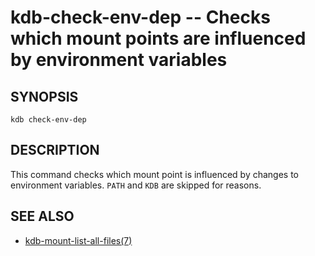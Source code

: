 # kdb-check-env-dep -- Checks which mount points are influenced by environment variables

## SYNOPSIS

`kdb check-env-dep`

## DESCRIPTION

This command checks which mount point is influenced by changes to environment variables. `PATH` and `KDB` are skipped for reasons.

## SEE ALSO

- [kdb-mount-list-all-files(7)](kdb-mount-list-all-files.md)
